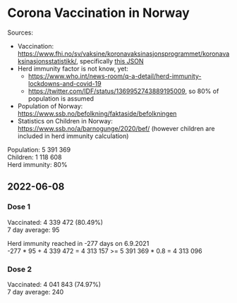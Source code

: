 # Corona Vaccination in Norway

Sources:

- Vaccination: <https://www.fhi.no/sv/vaksine/koronavaksinasjonsprogrammet/koronavaksinasjonsstatistikk/>, specifically [this JSON](https://www.fhi.no/api/chartdata/api/99119)
- Herd immunity factor is not know, yet:
  - <https://www.who.int/news-room/q-a-detail/herd-immunity-lockdowns-and-covid-19>
  - <https://twitter.com/IDF/status/1369952743889195009>, so 80% of population is assumed
- Population of Norway: <https://www.ssb.no/befolkning/faktaside/befolkningen>
- Statistics on Children in Norway: https://www.ssb.no/a/barnogunge/2020/bef/ (however children are included in herd immunity calculation)

Population: 5 391 369  
Children: 1 118 608  
Herd immunity: 80%  

## 2022-06-08

### Dose 1

Vaccinated: 4 339 472 (80.49%)  
7 day average: 95

Herd immunity reached in -277 days on 6.9.2021  
-277 * 95 + 4 339 472 = 4 313 157 >= 5 391 369 * 0.8 = 4 313 096

### Dose 2

Vaccinated: 4 041 843 (74.97%)  
7 day average: 240

